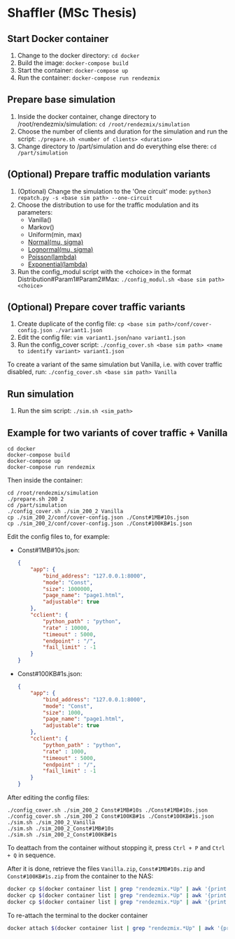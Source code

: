 # Shaffler (MSc Thesis)

## Start Docker container

1. Change to the docker directory: `cd docker`
2. Build the image: `docker-compose build`
3. Start the container: `docker-compose up`
4. Run the container: `docker-compose run rendezmix`

## Prepare base simulation

1. Inside the docker container, change directory to /root/rendezmix/simulation: `cd /root/rendezmix/simulation`
2. Choose the number of clients and duration for the simulation and run the script: `./prepare.sh <number of clients> <duration>`
3. Change directory to /part/simulation and do everything else there: `cd /part/simulation`

## (Optional) Prepare traffic modulation variants

1. (Optional) Change the simulation to the 'One circuit' mode: `python3 repatch.py -s <base sim path> --one-circuit`
2. Choose the distribution to use for the traffic modulation and its parameters:
    - Vanilla()
    - Markov()
    - Uniform(min, max)
    - [Normal(mu, sigma)](https://homepage.divms.uiowa.edu/~mbognar/applets/normal.html)
    - [Lognormal(mu, sigma)](https://homepage.divms.uiowa.edu/~mbognar/applets/lognormal.html)
    - [Poisson(lambda)](https://homepage.divms.uiowa.edu/~mbognar/applets/pois.html)
    - [Exponential(lambda)](https://homepage.divms.uiowa.edu/~mbognar/applets/exp-like.html)
3. Run the config_modul script with the \<choice\> in the format Distribution#Param1#Param2#Max: `./config_modul.sh <base sim path> <choice>`

## (Optional) Prepare cover traffic variants

1. Create duplicate of the config file: `cp <base sim path>/conf/cover-config.json ./variant1.json`
1. Edit the config file: `vim variant1.json`/`nano variant1.json`
2. Run the config_cover script: `./config_cover.sh <base sim path> <name to identify variant> variant1.json`

To create a variant of the same simulation but Vanilla, i.e. with cover traffic disabled, run: `./config_cover.sh <base sim path> Vanilla`

## Run simulation

1. Run the sim script: `./sim.sh <sim_path>`


## Example for two variants of cover traffic + Vanilla

```
cd docker
docker-compose build
docker-compose up
docker-compose run rendezmix
```

Then inside the container:

```
cd /root/rendezmix/simulation
./prepare.sh 200 2
cd /part/simulation
./config_cover.sh ./sim_200_2 Vanilla
cp ./sim_200_2/conf/cover-config.json ./Const#1MB#10s.json
cp ./sim_200_2/conf/cover-config.json ./Const#100KB#1s.json
```

Edit the config files to, for example:

- Const#1MB#10s.json:

    ```json
    {
        "app": {
            "bind_address": "127.0.0.1:8000",
            "mode": "Const",
            "size": 1000000,
            "page_name": "page1.html",
            "adjustable": true
        },
        "cclient": {
            "python_path" : "python",
            "rate" : 10000,
            "timeout" : 5000,
            "endpoint" : "/",
            "fail_limit" : -1
        }
    }
    ```

- Const#100KB#1s.json:

    ```json
    {
        "app": {
            "bind_address": "127.0.0.1:8000",
            "mode": "Const",
            "size": 1000,
            "page_name": "page1.html",
            "adjustable": true
        },
        "cclient": {
            "python_path" : "python",
            "rate" : 1000,
            "timeout" : 5000,
            "endpoint" : "/",
            "fail_limit" : -1
        }
    }
    ```

After editing the config files:

```
./config_cover.sh ./sim_200_2 Const#1MB#10s ./Const#1MB#10s.json
./config_cover.sh ./sim_200_2 Const#100KB#1s ./Const#100KB#1s.json
./sim.sh ./sim_200_2_Vanilla
./sim.sh ./sim_200_2_Const#1MB#10s
./sim.sh ./sim_200_2_Const#100KB#1s
```

To deattach from the container without stopping it, press `Ctrl + P` and `Ctrl + Q` in sequence.

After it is done, retrieve the files `Vanilla.zip`, `Const#1MB#10s.zip` and `Const#100KB#1s.zip` from the container to the NAS:

```sh
docker cp $(docker container list | grep "rendezmix.*Up" | awk '{print $1}'):/part/simulation/Vanilla.zip .
docker cp $(docker container list | grep "rendezmix.*Up" | awk '{print $1}'):/part/simulation/Const#1MB#10s.zip .
docker cp $(docker container list | grep "rendezmix.*Up" | awk '{print $1}'):/part/simulation/Const#100KB#1s.zip .
```

To re-attach the terminal to the docker container

```sh
docker attach $(docker container list | grep "rendezmix.*Up" | awk '{print $1}')
```

